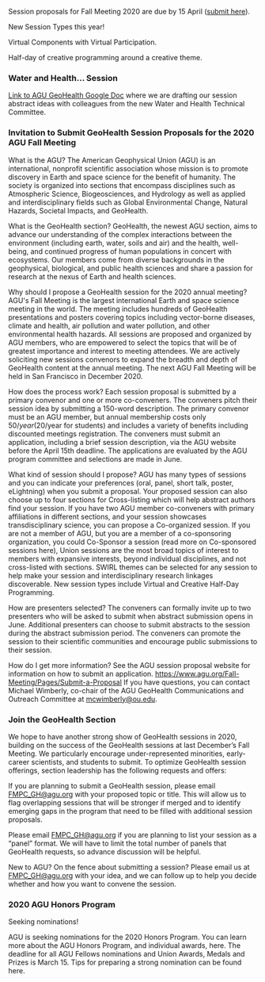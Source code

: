 
Session proposals for Fall Meeting 2020 are due by 15 April ([submit here](https://www.agu.org/Fall-Meeting/Pages/submit-a-proposal)). 

New Session Types this year! 

Virtual Components with Virtual Participation.

Half-day of creative programming around a creative theme. 

### Water and Health...  Session 

[Link to AGU GeoHealth Google Doc](   ) where we are drafting our session abstract ideas with colleagues from the new Water and Health Technical Committee. 

### Invitation to Submit GeoHealth Session Proposals for the 2020 AGU Fall Meeting

What is the AGU?
The American Geophysical Union (AGU) is an international, nonprofit scientific association whose mission is to promote discovery in Earth and space science for the benefit of humanity. The society is organized into sections that encompass disciplines such as Atmospheric Science, Biogeosciences, and Hydrology as well as applied and interdisciplinary fields such as Global Environmental Change, Natural Hazards, Societal Impacts, and GeoHealth.

What is the GeoHealth section?
GeoHealth, the newest AGU section, aims to advance our understanding of the complex interactions between the environment (including earth, water, soils and air) and the health, well-being, and continued progress of human populations in concert with ecosystems. Our members come from diverse backgrounds in the geophysical, biological, and public health sciences and share a passion for research at the nexus of Earth and health sciences.

Why should I propose a GeoHealth session for the 2020 annual meeting?
AGU's Fall Meeting is the largest international Earth and space science meeting in the world. The meeting includes hundreds of GeoHealth presentations and posters covering topics including vector-borne diseases, climate and health, air pollution and water pollution, and other environmental health hazards. All sessions are proposed and organized by AGU members, who are empowered to select the topics that will be of greatest importance and interest to meeting attendees. We are actively soliciting new sessions convenors to expand the breadth and depth of GeoHealth content at the annual meeting. The next AGU Fall Meeting will be held in San Francisco in December 2020.

How does the process work?
Each session proposal is submitted by a primary convenor and one or more co-conveners. The conveners pitch their session idea by submitting a 150-word description. The primary convenor must be an AGU member, but annual membership costs only $50/year ($20/year for students) and includes a variety of benefits including discounted meetings registration. The conveners must submit an application, including a brief session description, via the AGU website before the April 15th deadline. The applications are evaluated by the AGU program committee and selections are made in June. 

What kind of session should I propose?
AGU has many types of sessions and you can indicate your preferences (oral, panel, short talk, poster, eLightning) when you submit a proposal. Your proposed session can also choose up to four sections for Cross-listing which will help abstract authors find your session.  If you have two AGU member co-conveners with primary affiliations in different sections, and your session showcases transdisciplinary science, you can propose a Co-organized session.  If you are not a member of AGU, but you are a member of a co-sponsoring organization, you could Co-Sponsor a session (read more on Co-sponsored sessions here),   Union sessions are the most broad topics of interest to members with expansive interests, beyond individual disciplines, and not cross-listed with sections. SWIRL themes can be selected for any session to help make your session and interdisciplinary research linkages discoverable.  New session types include Virtual and Creative Half-Day Programming. 

How are presenters selected?
The conveners can formally invite up to two presenters who will be asked to submit when abstract submission opens in June. Additional presenters can choose to submit abstracts to the session during the abstract submission period. The conveners can promote the session to their scientific communities and encourage public submissions to their session.

How do I get more information?
See the AGU session proposal website for information on how to submit an application. 
https://www.agu.org/Fall-Meeting/Pages/Submit-a-Proposal
If you have questions, you can contact Michael Wimberly, co-chair of the AGU GeoHealth Communications and Outreach Committee at mcwimberly@ou.edu. 


### Join the GeoHealth Section

We hope to have another strong show of GeoHealth sessions in 2020, building on the success of the GeoHealth sessions at last December’s Fall Meeting. We particularly encourage under-represented minorities, early-career scientists, and students to submit. To optimize GeoHealth session offerings, section leadership has the following requests and offers:

If you are planning to submit a GeoHealth session, please email FMPC_GH@agu.org with your proposed topic or title. This will allow us to flag overlapping sessions that will be stronger if merged and to identify emerging gaps in the program that need to be filled with additional session proposals.

Please email FMPC_GH@agu.org if you are planning to list your session as a “panel” format. We will have to limit the total number of panels that GeoHealth requests, so advance discussion will be helpful.

New to AGU? On the fence about submitting a session? Please email us at FMPC_GH@agu.org with your idea, and we can follow up to help you decide whether and how you want to convene the session.

### 2020 AGU Honors Program

Seeking nominations!

AGU is seeking nominations for the 2020 Honors Program. You can learn more about the AGU Honors Program, and individual awards, here.  The deadline for all AGU Fellows nominations and Union Awards, Medals and Prizes is March 15. Tips for preparing a strong nomination can be found here. 
